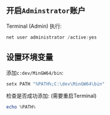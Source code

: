 ## 开启`Adminstrator`账户

Terminal (Admin) 执行:

```powershell
net user administrator /active:yes
```



## 设置环境变量

添加`c:dev/MinGW64/bin`:

```powershell
setx PATH "%PATH%;C:\dev\MinGW64\bin"
```

检查是否成功添加: (需要重启Terminal)

```powershell
echo %PATH%
```

